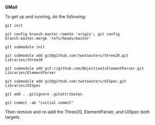 **GMail**

To get up and running, do the following:

`git init`

`git config branch.master.remote 'origin'; git config branch.master.merge 'refs/heads/master'`

`git submodule init`

`git submodule add git@github.com:twotoasters/three20.git Libraries/three20`

`git submodule add git://github.com/Objective3/ElementParser.git Libraries/ElementParser`

`git submodule add git@github.com:twotoasters/UISpec.git Libraries/UISpec`

`git add . .gitignore .gitattributes`

`git commit -am "initial commit"`

Then remove and re-add the Three20, ElementParser, and UISpec both targets.
